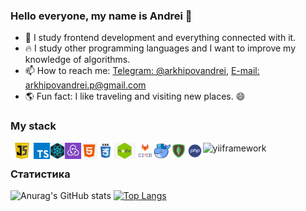 ### Hello everyone, my name is Andrei 👋
- 🔭 I study frontend development and everything connected with it.
- 🔥 I study other programming languages and I want to improve my knowledge of algorithms.
- 📫 How to reach me: [Telegram: @arkhipovandrei](https://t.me/arkhipovandrei), [E-mail: arkhipovandrei.p@gmail.com](mailto:arkhipovandrei.p@gmail.com)
- 🌎 Fun fact: I like traveling and visiting new places. 😄 

### My stack
[<img height="26px" align="left" alt="javascript" src="https://github.com/arkhipovandrei/arkhipovandrei/blob/main/images/js_thumb.jpg?raw=true">](https://learn.javascript.ru/)
[<img height="26px" align="left" alt="typescript" src="https://github.com/arkhipovandrei/arkhipovandrei/blob/main/images/typescript.png?raw=true">](https://www.typescriptlang.org/)
[<img height="26px" align="left" alt="react" src="https://github.com/arkhipovandrei/arkhipovandrei/blob/main/images/png-transparent-black-and-blue-atom-icon-screenshot-react-javascript-responsive-web-design-github-angularjs-github-logo-electric-blue-signage.png?raw=true">](https://reactjs.org/)
[<img height="26px" align="left" alt="redux" src="https://github.com/arkhipovandrei/arkhipovandrei/blob/main/images/5ed819a41bec6275eade8334_Redux-p-800.jpeg?raw=true">](https://redux.js.org/)
[<img height="26px" align="left" alt="html" src="https://github.com/arkhipovandrei/arkhipovandrei/blob/main/images/kisspng-html-web-development-responsive-web-design-cascadi-end-5acb4fc4bdc2a9.6992816915232736687773.jpg?raw=true">](http://htmlbook.ru/html)
[<img height="26px" align="left" alt="css" src="https://github.com/arkhipovandrei/arkhipovandrei/blob/main/images/logo-css3.png?raw=true">](https://www.w3schools.com/css/default.asp)
[<img height="26px" align="left" alt="nodejs" src="https://github.com/arkhipovandrei/arkhipovandrei/blob/main/images/kisspng-node-js-javascript-react-mean-angularjs-austin-anderson-5c3569cfb277c8.831319791547004367731.jpg?raw=true">](https://nodejs.org/en/)
[<img height="26px" align="left" alt="ci/cd" src="https://github.com/arkhipovandrei/arkhipovandrei/blob/main/images/pasted-from-clipboard.png?raw=true">](https://habr.com/ru/company/otus/blog/515078/)
[<img height="26px" align="left" alt="docker" src="https://github.com/arkhipovandrei/arkhipovandrei/blob/main/images/CozzMFiUkAAD0vq.png?raw=true">](https://www.docker.com/)
[<img height="26px" align="left" alt="mongodb" src="https://github.com/arkhipovandrei/arkhipovandrei/blob/main/images/mongodb.png?raw=true">](https://www.mongodb.com/)
[<img height="26px" align="left" alt="php" src="https://github.com/arkhipovandrei/arkhipovandrei/blob/main/images/php.png?raw=true">](https://www.php.net/)
[<img height="26px" align="left" alt="yiiframework" src="https://github.com/arkhipovandrei/arkhipovandrei/blob/main/images/yii.png?raw=true">](https://www.yiiframework.net/)

<br />

### Статистика
![Anurag's GitHub stats](https://github-readme-stats.vercel.app/api?username=arkhipovandrei)
[![Top Langs](https://github-readme-stats.vercel.app/api/top-langs/?username=arkhipovandrei&layout=compact)](https://github.com/anuraghazra/github-readme-stats)

